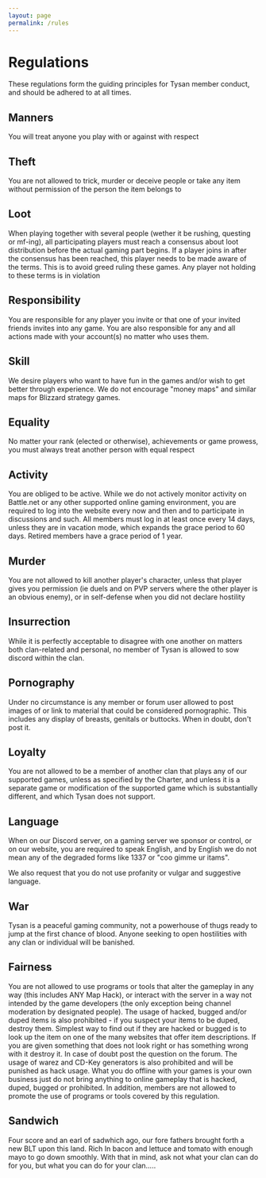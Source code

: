 ```yaml
---
layout: page
permalink: /rules
---
```


# Regulations

These regulations form the guiding principles for Tysan member conduct, and should be adhered to at all times. 

## Manners
You will treat anyone you play with or against with respect

## Theft
You are not allowed to trick, murder or deceive people or take any item without permission of the person the item belongs to

## Loot
When playing together with several people (wether it be rushing, questing or mf-ing), all participating players must reach a consensus about loot distribution before the actual gaming part begins. If a player joins in after the consensus has been reached, this player needs to be made aware of the terms. This is to avoid greed ruling these games. Any player not holding to these terms is in violation

## Responsibility
You are responsible for any player you invite or that one of your invited friends invites into any game. You are also responsible for any and all actions made with your account(s) no matter who uses them.

## Skill
We desire players who want to have fun in the games and/or wish to get better through experience. We do not encourage "money maps" and similar maps for Blizzard strategy games.

## Equality
No matter your rank (elected or otherwise), achievements or game prowess, you must always treat another person with equal respect

## Activity
You are obliged to be active. While we do not actively monitor activity on Battle.net or any other supported online gaming environment, you are required to log into the website every now and then and to participate in discussions and such. All members must log in at least once every 14 days, unless they are in vacation mode, which expands the grace period to 60 days. Retired members have a grace period of 1 year.

## Murder
You are not allowed to kill another player's character, unless that player gives you permission (ie duels and on PVP servers where the other player is an obvious enemy), or in self-defense when you did not declare hostility

## Insurrection
While it is perfectly acceptable to disagree with one another on matters both clan-related and personal, no member of Tysan is allowed to sow discord within the clan.

## Pornography
Under no circumstance is any member or forum user allowed to post images of or link to material that could be considered pornographic. This includes any display of breasts, genitals or buttocks. When in doubt, don't post it.

## Loyalty
You are not allowed to be a member of another clan that plays any of our supported games, unless as specified by the Charter, and unless it is a separate game or modification of the supported game which is substantially different, and which Tysan does not support.

## Language
When on our Discord server, on a gaming server we sponsor or control, or on our website, you are required to speak English, and by English we do not mean any of the degraded forms like 1337 or "coo gimme ur itams". 

We also request that you do not use profanity or vulgar and suggestive language.

## War
Tysan is a peaceful gaming community, not a powerhouse of thugs ready to jump at the first chance of blood.  Anyone seeking to open hostilities with any clan or individual will be banished.

## Fairness
You are not allowed to use programs or tools that alter the gameplay in any way (this includes ANY Map Hack), or interact with the server in a way not intended by the game developers (the only exception being channel moderation by designated people). The usage of hacked, bugged and/or duped items is also prohibited - if you suspect your items to be duped, destroy them. Simplest way to find out if they are hacked or bugged is to look up the item on one of the many websites that offer item descriptions. If you are given something that does not look right or has something wrong with it destroy it. In case of doubt post the question on the forum. The usage of warez and CD-Key generators is also prohibited and will be punished as hack usage. What you do offline with your games is your own business just do not bring anything to online gameplay that is hacked, duped, bugged or prohibited. In addition, members are not allowed to promote the use of programs or tools covered by this regulation.

## Sandwich
Four score and an earl of sadwhich ago, our fore fathers brought forth a new BLT upon this land. Rich In bacon and lettuce and tomato with enough mayo to go down smoothly. With that in mind, ask not what your clan can do for you, but what you can do for your clan.....
